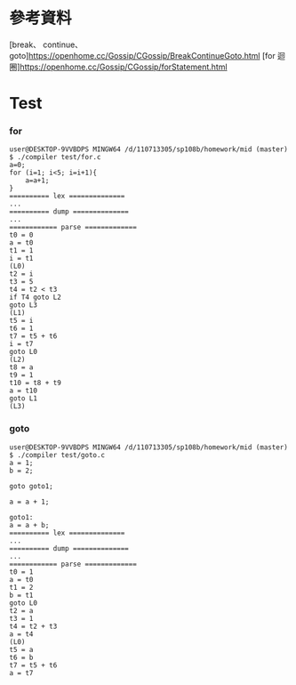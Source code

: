 # 參考資料

[break、 continue、goto]https://openhome.cc/Gossip/CGossip/BreakContinueGoto.html
[for 迴圈]https://openhome.cc/Gossip/CGossip/forStatement.html
# Test

### for
```
user@DESKTOP-9VVBDPS MINGW64 /d/110713305/sp108b/homework/mid (master)
$ ./compiler test/for.c
a=0;
for (i=1; i<5; i=i+1){
    a=a+1;
}
========== lex ==============
...
========== dump ==============
...
============ parse =============
t0 = 0
a = t0
t1 = 1
i = t1
(L0)
t2 = i
t3 = 5
t4 = t2 < t3
if T4 goto L2
goto L3
(L1)
t5 = i
t6 = 1
t7 = t5 + t6
i = t7
goto L0
(L2)
t8 = a
t9 = 1
t10 = t8 + t9
a = t10
goto L1
(L3)
```

### goto
```
user@DESKTOP-9VVBDPS MINGW64 /d/110713305/sp108b/homework/mid (master)
$ ./compiler test/goto.c
a = 1;
b = 2;

goto goto1;

a = a + 1;

goto1:
a = a + b;
========== lex ==============
...
========== dump ==============
...
============ parse =============
t0 = 1
a = t0
t1 = 2
b = t1
goto L0
t2 = a
t3 = 1
t4 = t2 + t3
a = t4
(L0)
t5 = a
t6 = b
t7 = t5 + t6
a = t7
```
